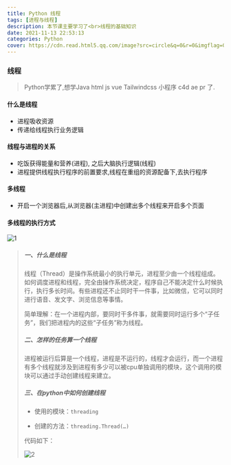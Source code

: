 ```yaml
---
title: Python 线程
tags: [进程与线程]
description: 本节课主要学习了<br>线程的基础知识
date: 2021-11-13 22:53:13
categories: Python
cover: https://cdn.read.html5.qq.com/image?src=circle&q=0&r=0&imgflag=0&cdn_cache=1800&w=0&h=0&imageUrl=https://learnonly-7.oss-cn-qingdao.aliyuncs.com/2021-11-13/3.png
---
```


### 线程

> Python学累了,想学Java html js vue Tailwindcss 小程序  c4d ae pr 了.

#### 什么是线程

- 进程吸收资源
- 传递给线程执行业务逻辑

#### 线程与进程的关系

- 吃饭获得能量和营养(进程), 之后大脑执行逻辑(线程)
- 进程提供线程执行程序的前置要求,线程在重组的资源配备下,去执行程序

#### 多线程

- 开启一个浏览器后,从浏览器(主进程)中创建出多个线程来开启多个页面

#### 多线程的执行方式

![1](https://cdn.read.html5.qq.com/image?src=circle&q=0&r=0&imgflag=0&cdn_cache=1800&w=0&h=0&imageUrl=https://learnonly-7.oss-cn-qingdao.aliyuncs.com/2021-11-13/1.jpg)

> ##### 一、什么是线程
>
> 线程（Thread）是操作系统最小的执行单元，进程至少由一个线程组成。如何调度进程和线程，完全由操作系统决定，程序自己不能决定什么时候执行，执行多长时间。有些进程还不止同时干一件事，比如微信，它可以同时进行语音、发文字、浏览信息等事情。
>
> 简单理解：在一个进程内部，要同时干多件事，就需要同时运行多个“子任务”，我们把进程内的这些“子任务”称为线程。
>
> ##### 二、怎样的任务算一个线程
>
> 进程被运行后算是一个线程，进程是不运行的，线程才会运行，而一个进程有多个线程就涉及到进程有多少可以被cpu单独调用的模块，这个调用的模块可以通过手动创建线程来建立。
>
> ##### 三、在python中如何创建线程
>
> - 使用的模块：`threading`
>
> - 创建的方法：`threading.Thread(…)`
>
> 代码如下：
>
> ![2](https://cdn.read.html5.qq.com/image?src=circle&q=0&r=0&imgflag=0&cdn_cache=1800&w=0&h=0&imageUrl=https://learnonly-7.oss-cn-qingdao.aliyuncs.com/2021-11-13/2.jpg)
